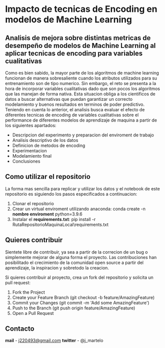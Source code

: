 # Impacto de tecnicas de Encoding en modelos de Machine Learning

## Analisis de mejora sobre distintas metricas de desempeño de modelos de Machine Learning al aplicar tecnicas de encoding para variables cualitativas

Como es bien sabido, la mayor parte de los algoritmos de machine learning funcionan de manera sobresaliente cuando los atributos utilizados para su entrenamiento son de tipo numerico. Sin embargo, el reto se presenta a la hora de incorporar variables cualitativas dado que son pocos los algoritmos que las manejan de forma nativa. Esta situacion obliga a los cientificos de datos a buscar alternativas que puedan garantizar un correcto modelamiento y buenos resultados en terminos de poder predictivo. Teniendo en cuenta lo anterior, el analisis busca evaluar el efecto de diferentes tecnicas de encoding de variables cualitativas sobre el performance de diferentes modelos de aprendizaje de maquina a partir de los siguientes apartados:

* Descripcion del experimento y preparacion del enviroment de trabajo
* Analisis descriptivo de los datos
* Definicion de metodos de encoding
* Experimentacion
* Modelamiento final
* Conclusiones

## Como utilizar el repositorio
La forma mas sencilla para replicar y utilizar los datos y el notebook de este repositorio es siguiendo los pasos especificados a continuacion:

1. Clonar el repositorio
2. Crear un virtual enviroment utilizando anaconda: conda create -n **nombre enviroment** python=3.9.6
3. Instalar el **requirements.txt**: pip install -r RutaRepositorioMaquinaLocal\requirements.txt

## Quieres contribuir
Sientete libre de contribuir, ya sea a partir de la correcion de un bug o simplemente mejorar de alguna forma el proyecto. Las contribuciones han posibilitado el crecimiento de la comunidad open source a partir del aprendizaje, la inspiracion y sobretodo la creacion.

Si quieres contribuir al proyecto, crea un fork del repositorio y solicita un pull request:

1. Fork the Project
2. Create your Feature Branch (git checkout -b feature/AmazingFeature)
3. Commit your Changes (git commit -m 'Add some AmazingFeature')
4. Push to the Branch (git push origin feature/AmazingFeature)
5. Open a Pull Request

## Contacto
**mail** - j220493@gmail.com
**twitter** - @j_martelo
